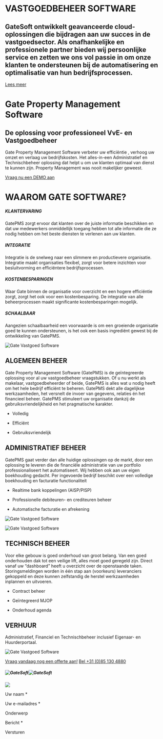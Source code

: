 # VASTGOEDBEHEER SOFTWARE

## GateSoft ontwikkelt geavanceerde  cloud-oplossingen die bijdragen aan uw succes in de vastgoedsector. Als onafhankelijke en  professionele partner bieden wij persoonlijke service en zetten we ons vol passie in om onze  klanten te ondersteunen bij de automatisering en optimalisatie van hun bedrijfsprocessen.

[Lees meer](https://gatesoft.nl/#slogan)

# Gate Property Management Software

## De oplossing voor professioneel VvE- en Vastgoedbeheer

Gate Property Management Software verbeter uw efficiëntie ,
verhoog uw omzet en verlaag uw bedrijfskosten. Het alles-in-een Administratief en
Technischbeheer oplossing dat helpt u om uw klanten optimaal van dienst te kunnen zijn.
Property Management was nooit makelijker geweest.

[Vraag nu een DEMO aan](https://gatesoftware.nl/demo)

# WAAROM GATE SOFTWARE?

##### KLANTERVARING

GatePMS zorgt ervoor dat klanten over de juiste informatie beschikken en dat uw
medewerkers onmiddellijk toegang hebben tot alle informatie die ze nodig hebben om het
beste diensten te verlenen aan uw klanten.


##### INTEGRATIE

Integratie is de snelweg naar een slimmere en productievere organisatie. Integratie
maakt organisaties flexibel, zorgt voor betere inzichten voor besluitvorming en
efficiëntere bedrijfsprocessen.


##### KOSTENBESPARINGEN

Waar Gate binnen de organisatie voor overzicht en een hogere efficiëntie zorgt, zorgt
het ook voor een kostenbesparing. De integratie van alle beheerprocessen maakt
significante kostenbesparingen mogelijk.


##### SCHAALBAAR

Aangezien schaalbaarheid een voorwaarde is om een groeiende organisatie goed te kunnen
ondersteunen, is het ook een basis ingrediënt gewest bij de ontwikkeling van GatePMS.


![Gate Vastgoed Software](https://gatesoft.nl/assets/images/software/gate01.png)

## ALGEMEEN BEHEER

Gate Property Management Software (GatePMS) is de
geïntegreerde oplossing voor al uw vastgoedbeheer vraagstukken. Of u nu werkt als makelaar,
vastgoedbeheerder of beide, GatePMS is alles wat u nodig heeft om het hele bedrijf efficiënt
te beheren. GatePMS dekt alle dagelijkse werkzaamheden, het versnelt de invoer van gegevens,
relaties én het financieel beheer. GatePMS stimuleert uw organisatie dankzij de
gebruiksvriendelijkheid en het pragmatische karakter.

- Volledig

- Efficiënt

- Gebruiksvriendelijk


## ADMINISTRATIEF BEHEER

GatePMS gaat verder dan alle huidige oplossingen op de markt, door een
oplossing te leveren die de financiële administratie van uw portfolio professionaliseert het
automatiseert. Wij hebben ook aan uw eigen boekhouding gedacht. Per ingevoerde bedrijf
beschikt over een volledige boekhouding en facturatie functionaliteit

- Realtime bank
koppelingen (AISP/PISP)

- Professionelle
debiteuren- en crediteuren beheer

- Automatische facturatie
en afrekening


![Gate Vastgoed Software](https://gatesoft.nl/assets/images/software/gate02.png)

![Gate Vastgoed Software](https://gatesoft.nl/assets/images/software/gate03.png)

## TECHNISCH BEHEER

Voor elke gebouw is goed onderhoud van groot belang. Van een goed
onderhouden dak tot een veilige lift, alles moet goed geregeld zijn. Direct vanaf uw
“dashboard” heeft u overzicht over de openstaande taken. Storingsmeldingen worden in één
stap aan (voorkeurs) leveranciers gekoppeld en deze kunnen zelfstandig de herstel
werkzaamheden inplannen en uitvoeren.

- Contract beheer

- Geïntegreerd MJOP

- Onderhoud agenda


## VERHUUR

Administratief, Financiel en Technischbeheer inclusief Eigenaar- en Huurderportaal.

![Gate Vastgoed Software](https://gatesoft.nl/assets/images/software/rs-owner.png)

[Vraag vandaag nog een offerte aan!](https://gatesoftware.nl/) [Bel +31 (0)85 130 4880](tel:00311304880)

##### ![GateSoft](https://gatesoft.nl/assets/images/logo/logo.svg)![GateSoft](https://gatesoft.nl/assets/images/logo/logo.svg)

![](https://gatesoft.nl/assets/images/contact.svg)

Uw naam \*

Uw e-mailadres \*

Onderwerp

Bericht \*

Versturen